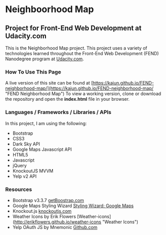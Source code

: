 # Neighboorhood Map
## Project for Front-End Web Development at Udacity.com

This is the Neighborhood Map project. This project uses a variety of technologies learned throughout the Front-End Web Development (FEND) Nanodegree program at [Udacity.com](http://udacity.com "Udacity.com").

### How To Use This Page
A live version of this site can be found at [https://kajun.github.io/FEND-neighborhood-map/](https://kajun.github.io/FEND-neighborhood-map/ "FEND Neighborhood Map")
To view a working version, clone or download the repository and open the **index.html** file in your browser. 

### Languages / Frameworks / Libraries / APIs
In this project, I am using the following:
- Bootstrap
- CSS3
- Dark Sky API
- Google Maps Javascript API
- HTML5
- Javascript
- jQuery
- KnockoutJS MVVM
- Yelp v2 API

### Resources
- Bootstrap v3.3.7 [getBoostrap.com](http://getbootstrap.com "getBootstrap.com")
- Google Maps Styling Wizard [Styling Wizard: Google Maps](https://mapstyle.withgoogle.com/ "Google Maps Styling Wizard")
- Knockout.js [knockoutjs.com](http://knockoutjs.com "Knockout JS")
- Weather Icons by Erik Flowers [Weather-icons] (http://erikflowers.github.io/weather-icons "Weather Icons")
- Yelp OAuth JS by Mnemonic [Github.com](https://gist.github.com/mnemonicflow/1b90ef0d294c692d24458b8378054c81 "Mnemonic")
